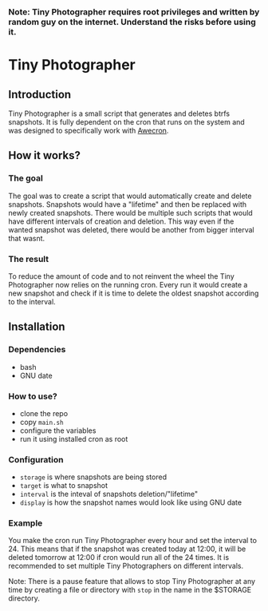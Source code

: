 ### Note: Tiny Photographer requires root privileges and written by random guy on the internet. Understand the risks before using it.
# Tiny Photographer
## Introduction
Tiny Photographer is a small script that generates and deletes btrfs snapshots. It is fully dependent on the cron that runs on the system and was designed to specifically work with [Awecron](https://github.com/life00/awecron). 
## How it works?
### The goal
The goal was to create a script that would automatically create and delete snapshots. Snapshots would have a "lifetime" and then be replaced with newly created snapshots. There would be multiple such scripts that would have different intervals of creation and deletion. This way even if the wanted snapshot was deleted, there would be another from bigger interval that wasnt.
### The result
To reduce the amount of code and to not reinvent the wheel the Tiny Photographer now relies on the running cron. Every run it would create a new snapshot and check if it is time to delete the oldest snapshot according to the interval.
## Installation
### Dependencies
 * bash
 * GNU date
### How to use?
 * clone the repo
 * copy `main.sh`
 * configure the variables
 * run it using installed cron as root
### Configuration
 * `storage` is where snapshots are being stored
 * `target` is what to snapshot
 * `interval` is the inteval of snapshots deletion/"lifetime"
 * `display` is how the snapshot names would look like using GNU date
### Example
You make the cron run Tiny Photographer every hour and set the interval to 24. This means that if the snapshot was created today at 12:00, it will be deleted tomorrow at 12:00 if cron would run all of the 24 times. It is recommended to set multiple Tiny Photographers on different intervals.

Note: There is a pause feature that allows to stop Tiny Photographer at any time by creating a file or directory with `stop` in the name in the $STORAGE directory.
